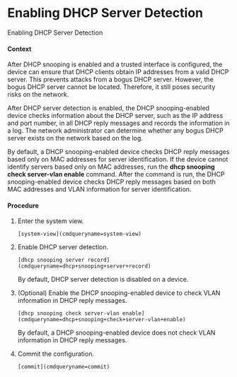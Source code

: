 Enabling DHCP Server Detection
==============================

Enabling DHCP Server Detection

#### Context

After DHCP snooping is enabled and a trusted interface is configured, the device can ensure that DHCP clients obtain IP addresses from a valid DHCP server. This prevents attacks from a bogus DHCP server. However, the bogus DHCP server cannot be located. Therefore, it still poses security risks on the network.

After DHCP server detection is enabled, the DHCP snooping-enabled device checks information about the DHCP server, such as the IP address and port number, in all DHCP reply messages and records the information in a log. The network administrator can determine whether any bogus DHCP server exists on the network based on the log.

By default, a DHCP snooping-enabled device checks DHCP reply messages based only on MAC addresses for server identification. If the device cannot identify servers based only on MAC addresses, run the **dhcp snooping check server-vlan enable** command. After the command is run, the DHCP snooping-enabled device checks DHCP reply messages based on both MAC addresses and VLAN information for server identification.


#### Procedure

1. Enter the system view.
   
   
   ```
   [system-view](cmdqueryname=system-view)
   ```
2. Enable DHCP server detection.
   
   
   ```
   [dhcp snooping server record](cmdqueryname=dhcp+snooping+server+record)
   ```
   
   By default, DHCP server detection is disabled on a device.
3. (Optional) Enable the DHCP snooping-enabled device to check VLAN information in DHCP reply messages.
   
   
   ```
   [dhcp snooping check server-vlan enable](cmdqueryname=dhcp+snooping+check+server-vlan+enable)
   ```
   
   By default, a DHCP snooping-enabled device does not check VLAN information in DHCP reply messages.
4. Commit the configuration.
   
   
   ```
   [commit](cmdqueryname=commit)
   ```